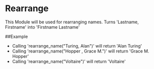 Rearrange
=========

This Module will be used for rearranging names.
Turns 'Lastname, Firstname' into 'Firstname Lastname'

##Example

* Calling 'rearrange_name("Turing, Alan")' will return 'Alan Turing'
* Calling 'rearrange_name("Hopper , Grace M.")' will return 'Grace M. Hopper'
* Calling 'rearrange_name("Voltaire")' will return 'Voltaire'

